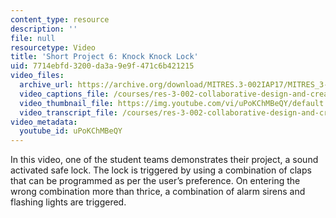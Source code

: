 ```yaml
---
content_type: resource
description: ''
file: null
resourcetype: Video
title: 'Short Project 6: Knock Knock Lock'
uid: 7714ebfd-3200-da3a-9e9f-471c6b421215
video_files:
  archive_url: https://archive.org/download/MITRES.3-002IAP17/MITRES_3-002IAP17_Short_Project_6_300k.mp4
  video_captions_file: /courses/res-3-002-collaborative-design-and-creative-expression-with-arduino-microcontrollers-january-iap-2017/3f8b1864238251c595706fe3882387b8_uPoKChMBeQY.vtt
  video_thumbnail_file: https://img.youtube.com/vi/uPoKChMBeQY/default.jpg
  video_transcript_file: /courses/res-3-002-collaborative-design-and-creative-expression-with-arduino-microcontrollers-january-iap-2017/6cfa3a292941fdd546f6c2e8c546f3fc_uPoKChMBeQY.pdf
video_metadata:
  youtube_id: uPoKChMBeQY
---
```


In this video, one of the student teams demonstrates their project, a sound activated safe lock. The lock is triggered by using a combination of claps that can be programmed as per the user’s preference. On entering the wrong combination more than thrice, a combination of alarm sirens and flashing lights are triggered.